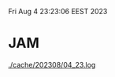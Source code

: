 Fri Aug  4 23:23:06 EEST 2023
# JAM
<a href='./cache/202308/04_23.log'>./cache/202308/04_23.log</a>
